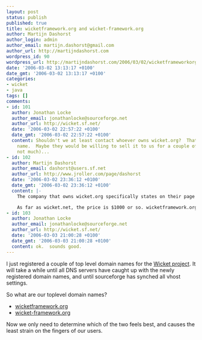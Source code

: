 ```yaml
---
layout: post
status: publish
published: true
title: wicketframework.org and wicket-framework.org
author: Martijn Dashorst
author_login: admin
author_email: martijn.dashorst@gmail.com
author_url: http://martijndashorst.com
wordpress_id: 90
wordpress_url: http://martijndashorst.com/2006/03/02/wicketframeworkorg-and-wicket-frameworkorg/
date: '2006-03-02 13:13:17 +0100'
date_gmt: '2006-03-02 13:13:17 +0100'
categories:
- wicket
- java
tags: []
comments:
- id: 101
  author: Jonathan Locke
  author_email: jonathanlocke@sourceforge.net
  author_url: http://wicket.sf.net/
  date: '2006-03-02 22:57:22 +0100'
  date_gmt: '2006-03-02 22:57:22 +0100'
  content: Shouldn't we at least contact whoever owns wicket.org?  That's a more natural
    name.  Maybe they would be willing to sell it to us for a couple of bucks (obviously
    not much)...
- id: 102
  author: Martijn Dashorst
  author_email: dashorst@users.sf.net
  author_url: http://www.jroller.com/page/dashorst
  date: '2006-03-02 23:36:12 +0100'
  date_gmt: '2006-03-02 23:36:12 +0100'
  content: |-
    The company that owns wicket.org specifically states on their page that the domain is not for sale.

    As far as wicket.net, the price is $1000 or so. wicketframework.org is not too hard, it works for spring, so why not for us?
- id: 103
  author: Jonathan Locke
  author_email: jonathanlocke@sourceforge.net
  author_url: http://wicket.sf.net/
  date: '2006-03-03 21:00:28 +0100'
  date_gmt: '2006-03-03 21:00:28 +0100'
  content: ok.  sounds good.
---
```

<p>
I just registered a couple of top level domain names for the <a href="http://wicketframework.org">Wicket project</a>. It will take a while until all DNS servers have caught up with the newly registered domain names, and until sourceforge has synched all vhost settings.</p>
<p>
So what are our toplevel domain names?</p>
<p><ul>
<li><a href="http://wicketframework.org">wicketframework.org</a></li>
<li><a href="http://wicket-framework.org">wicket-framework.org</a></li>
</ul>
<p>
Now we only need to determine which of the two feels best, and causes the least strain on the fingers of our users.</p>

